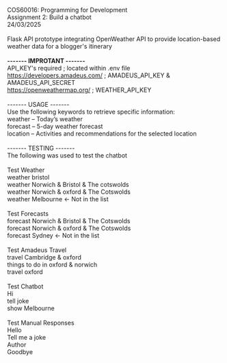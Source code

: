 COS60016: Programming for Development<br>
Assignment 2: Build a chatbot<br>
24/03/2025<br>
<br>
Flask API prototype integrating OpenWeather API to provide location-based weather data for a blogger's itinerary<br>
<br>
**------- IMPROTANT -------**<br>
API_KEY's required ; located within .env file<br>
https://developers.amadeus.com/ ; AMADEUS_API_KEY & AMADEUS_API_SECRET<br>
https://openweathermap.org/ ; WEATHER_API_KEY<br>
<br>
------- USAGE -------<br>
Use the following keywords to retrieve specific information:<br>
weather – Today’s weather<br>
forecast – 5-day weather forecast<br>
location – Activities and recommendations for the selected location<br>
<br>
------- TESTING -------<br>
The following was used to test the chatbot<br>
<br>
Test Weather<br>
weather bristol<br>
weather Norwich & Bristol & The cotswolds<br>
weather Norwich & oxford & The Cotswolds<br>
weather Melbourne <- Not in the list<br>
<br>
Test Forecasts<br>
forecast Norwich & Bristol & The Cotswolds<br>
forecast Norwich & oxford & The Cotswolds<br>
forecast Sydney <- Not in the list<br>
<br>
Test Amadeus Travel<br>
travel Cambridge & oxford<br>
things to do in oxford & norwich<br>
travel oxford<br>
<br>
Test Chatbot<br>
Hi<br>
tell joke<br>
show Melbourne<br>
<br>
Test Manual Responses<br>
Hello<br>
Tell me a joke<br>
Author<br>
Goodbye<br>
